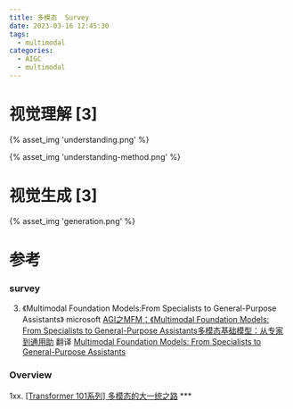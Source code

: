 ```yaml
---
title: 多模态  Survey
date: 2023-03-16 12:45:30
tags:
  - multimodal
categories:
  - AIGC  
  - multimodal
---
```


<p></p>
<!-- more -->

# 视觉理解 [3]

{% asset_img  'understanding.png' %}

{% asset_img  'understanding-method.png' %}


# 视觉生成 [3]
{% asset_img  'generation.png' %}


# 参考
### survey
3. 《Multimodal Foundation Models:From Specialists to General-Purpose Assistants》  microsoft
   [AGI之MFM：《Multimodal Foundation Models: From Specialists to General-Purpose Assistants多模态基础模型：从专家到通用助](https://blog.csdn.net/qq_41185868/article/details/133594461) 翻译
   [Multimodal Foundation Models: From Specialists to General-Purpose Assistants](https://blog.csdn.net/qq_41200212/article/details/134663233)   
   
 ### Overview  
1xx. [[Transformer 101系列] 多模态的大一统之路](https://zhuanlan.zhihu.com/p/643969218)  *** 